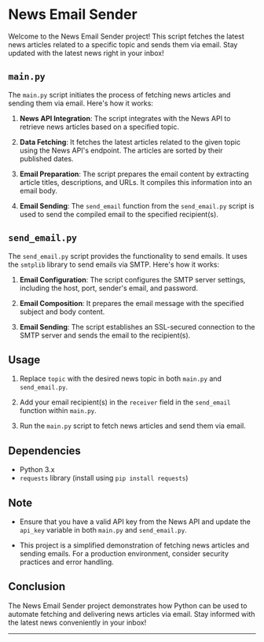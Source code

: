 # News Email Sender

Welcome to the News Email Sender project! This script fetches the latest news articles related to a specific topic and sends them via email. Stay updated with the latest news right in your inbox!

## `main.py`

The `main.py` script initiates the process of fetching news articles and sending them via email. Here's how it works:

1. **News API Integration**: The script integrates with the News API to retrieve news articles based on a specified topic.

2. **Data Fetching**: It fetches the latest articles related to the given topic using the News API's endpoint. The articles are sorted by their published dates.

3. **Email Preparation**: The script prepares the email content by extracting article titles, descriptions, and URLs. It compiles this information into an email body.

4. **Email Sending**: The `send_email` function from the `send_email.py` script is used to send the compiled email to the specified recipient(s).

## `send_email.py`

The `send_email.py` script provides the functionality to send emails. It uses the `smtplib` library to send emails via SMTP. Here's how it works:

1. **Email Configuration**: The script configures the SMTP server settings, including the host, port, sender's email, and password.

2. **Email Composition**: It prepares the email message with the specified subject and body content.

3. **Email Sending**: The script establishes an SSL-secured connection to the SMTP server and sends the email to the recipient(s).

## Usage

1. Replace `topic` with the desired news topic in both `main.py` and `send_email.py`.

2. Add your email recipient(s) in the `receiver` field in the `send_email` function within `main.py`.

3. Run the `main.py` script to fetch news articles and send them via email.

## Dependencies

- Python 3.x
- `requests` library (install using `pip install requests`)

## Note

- Ensure that you have a valid API key from the News API and update the `api_key` variable in both `main.py` and `send_email.py`.

- This project is a simplified demonstration of fetching news articles and sending emails. For a production environment, consider security practices and error handling.

## Conclusion

The News Email Sender project demonstrates how Python can be used to automate fetching and delivering news articles via email. Stay informed with the latest news conveniently in your inbox!

---
